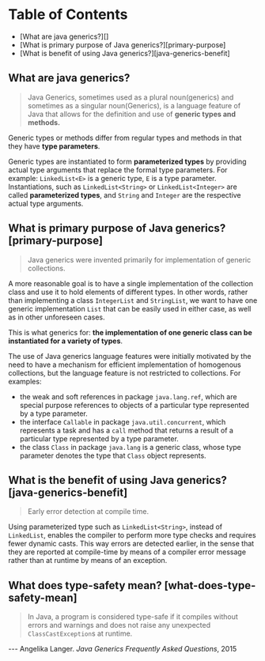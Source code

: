 # Table of Contents

- [What are java generics?][]
- [What is primary purpose of Java generics?][primary-purpose]
- [What is benefit of using Java generics?][java-generics-benefit]

## What are java generics?

> Java Generics, sometimes used as a plural noun(generics) and sometimes as a singular noun(Generics), is a language feature of Java that allows for the definition and use of **generic types and methods.**
 
Generic types or methods differ from regular types and methods in that they have **type parameters**.

Generic types are instantiated to form **parameterized types** by providing actual type arguments that replace the formal type parameters. For example: `LinkedList<E>` is a generic type, `E` is a type parameter. Instantiations, such as `LinkedList<String>` or `LinkedList<Integer>` are called **parameterized types**, and `String` and `Integer` are the respective actual type arguments.

## What is primary purpose of Java generics? [primary-purpose]

> Java generics were invented primarily for implementation of generic collections.

A more reasonable goal is to have a single implementation of the collection class and use it to hold elements of different types. In other words, rather than implementing a class `IntegerList` and `StringList`, we want to have one generic implementation `List` that can be easily used in either case, as well as in other unforeseen cases.

This is what generics for: **the implementation of one generic class can be instantiated for a variety of types**.

The use of Java generics language features were initially motivated by the need to have a mechanism for efficient implementation of homogenous collections, but the language feature is not restricted to collections. For examples:

- the weak and soft references in package `java.lang.ref`, which are special purpose references to objects of a particular type represented by a type parameter.
- the interface `Callable` in package `java.util.concurrent`, which represents a task and has a `call` method that returns a result of a particular type represented by a type parameter.
- the class `Class` in package `java.lang` is a generic class, whose type parameter denotes the type that `Class` object represents.

## What is the benefit of using Java generics? [java-generics-benefit]

> Early error detection at compile time.

Using parameterized type such as `LinkedList<String>`, instead of `LinkedList`, enables the compiler to perform more type checks and requires fewer dynamic casts. This way errors are detected earlier, in the sense that they are reported at compile-time by means of a compiler error message rather than at runtime by means of an exception.

## What does type-safety mean? [what-does-type-safety-mean]

> In Java, a program is considered type-safe if it compiles without errors and warnings and does not raise any unexpected `ClassCastException`s at runtime.

--- Angelika Langer. *Java Generics Frequently Asked Questions*, 2015
